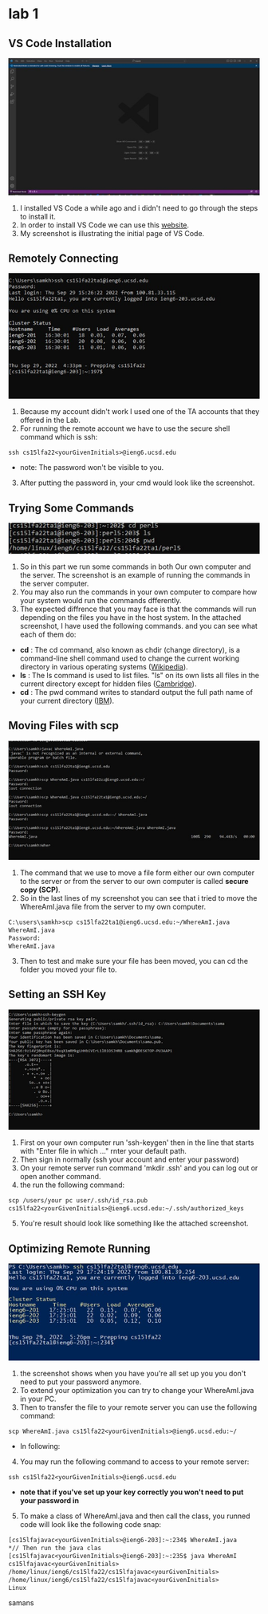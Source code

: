 **lab 1**
============

**VS Code Installation**
---
![image](images/Picture1.jpg)
1. I installed VS Code a while ago and i didn't need to go through the steps to install it.
2. In order to install VS Code we can use this [website](https://code.visualstudio.com/).
3. My screenshot is illustrating the initial page of VS Code. 

**Remotely Connecting**
---
![image](images/Picture2.jpg)
1. Because my account didn't work I used one of the TA accounts that they offered in the Lab.  
2. For running the remote account we have to use the secure shell command which is ssh:
```
ssh cs15lfa22<yourGivenInitials>@ieng6.ucsd.edu
```
* note: The password won't be visible to you.
3. After putting the password in, your cmd would look like the screenshot. 

**Trying Some Commands**
---
![image](images/Picture3.jpg)
1. So in this part we run some commands in both Our own computer and the server. The screenshot is an example of running the commands in the server computer. 
2. You may also run the commands in your own computer to compare how your system would run the commands dfferently. 
3. The expected diffrence that you may face is that the commands will run depending on the files you have in the host system. 
In the attached screenshot, I have used the following commands. and you can see what each of them do:
* **cd** : The cd command, also known as chdir (change directory), is a command-line shell command used to change the current working directory in various operating systems ([Wikipedia](https://en.wikipedia.org/wiki/Cd_(command)#:~:text=The%20cd%20command%2C%20also%20known,directory%20in%20various%20operating%20systems.)).
* **ls** : The ls command is used to list files. "ls" on its own lists all files in the current directory except for hidden files ([Cambridge](https://www.maths.cam.ac.uk/computing/linux/unixinfo/ls#:~:text=The%20ls%20command%20is%20used,directory%20except%20for%20hidden%20files.)).
* **cd** : The pwd command writes to standard output the full path name of your current directory ([IBM](https://www.ibm.com/docs/en/aix/7.1?topic=p-pwd-command)).


**Moving Files with scp**
---
![image](images/Picture4.jpg)
1. The command that we use to move a file form either our own computer to the server or from the server to our own computer is called **secure copy (SCP)**. 
2. So in the last lines of my screenshot you can see that i tried to move the WhereAmI.java file from the server to my own computer. 
```
C:\users\samkh>scp cs15lfa22ta1@ieng6.ucsd.edu:~/WhereAmI.java WhereAmI.java
Password:
WhereAmI.java
```

3. Then to test and make sure your file has been moved, you can cd the folder you moved your file to. 

**Setting an SSH Key**
---
![image](images/Picture5.jpg)
1. First on your own computer run 'ssh-keygen' then in the line that starts with "Enter file in which ..." rnter your default path.
2. Then sign in normally (ssh your account and enter your password)
3. On your remote server run command 'mkdir .ssh' and you can log out or open another command.
4. the run the following command:
```
scp /users/your pc user/.ssh/id_rsa.pub cs15lfa22<yourGivenInitials>@ieng6.ucsd.edu:~/.ssh/authorized_keys
```
5. You're result should look like something like the attached screenshot.

**Optimizing Remote Running**
---
![image](images/Picture6.jpg)

1. the screenshot shows when you have you're all set up you you don't need to put your password anymore.
2. To extend your optimization you can try to change your WhereAmI.java in your PC. 
3. Then to transfer the file to your remote server you can use the following command:
```
scp WhereAmI.java cs15lfa22<yourGivenInitials>@ieng6.ucsd.edu:~/
```
* In following:
4. You may run the following command to access to your remote server:
```
ssh cs15lfa22<yourGivenInitials>@ieng6.ucsd.edu
```
* **note that if you've set up your key correctly you won't need to put your password in**

5. To make a class of WhereAmI.java and then call the class, you runned code will look like the following code snap:
```
[cs15lfajavac<yourGivenInitials>@ieng6-203]:~:234$ WhereAmI.java
*// Then run the java clas
[cs15lfajavac<yourGivenInitials>@ieng6-203]:~:235$ java WhereAmI 
cs15lfajavac<yourGivenInitials>
/home/linux/ieng6/cs15lfa22/cs15lfajavac<yourGivenInitials>
/home/linux/ieng6/cs15lfa22/cs15lfajavac<yourGivenInitials>
Linux
```

samans